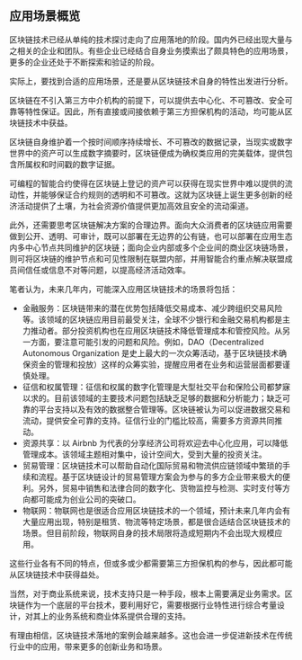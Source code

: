 ## 应用场景概览

区块链技术已经从单纯的技术探讨走向了应用落地的阶段。国内外已经出现大量与之相关的企业和团队。有些企业已经结合自身业务摸索出了颇具特色的应用场景，更多的企业还处于不断探索和验证的阶段。

实际上，要找到合适的应用场景，还是要从区块链技术自身的特性出发进行分析。

区块链在不引入第三方中介机构的前提下，可以提供去中心化、不可篡改、安全可靠等特性保证。因此，所有直接或间接依赖于第三方担保机构的活动，均可能从区块链技术中获益。

区块链自身维护着一个按时间顺序持续增长、不可篡改的数据记录，当现实或数字世界中的资产可以生成数字摘要时，区块链便成为确权类应用的完美载体，提供包含所属权和时间戳的数字证据。

可编程的智能合约使得在区块链上登记的资产可以获得在现实世界中难以提供的流动性，并能够保证合约规则的透明和不可篡改。这就为区块链上诞生更多创新的经济活动提供了土壤，为社会资源价值提供更加高效且安全的流动渠道。

此外，还需要思考区块链解决方案的合理边界。面向大众消费者的区块链应用需要做到公开、透明、可审计，既可以部署在无边界的公有链，也可以部署在应用生态内多中心节点共同维护的区块链；面向企业内部或多个企业间的商业区块链场景，则可将区块链的维护节点和可见性限制在联盟内部，并用智能合约重点解决联盟成员间信任或信息不对等问题，以提高经济活动效率。

笔者认为，未来几年内，可能深入应用区块链技术的场景将包括：

* 金融服务：区块链带来的潜在优势包括降低交易成本、减少跨组织交易风险等。该领域的区块链应用目前最受关注，全球不少银行和金融交易机构都是主力推动者。部分投资机构也在应用区块链技术降低管理成本和管控风险。从另一方面，要注意可能引发的问题和风险。例如，DAO（Decentralized Autonomous Organization 是史上最大的一次众筹活动，基于区块链技术确保资金的管理和投放）这样的众筹实验，提醒应用者在业务和运营层面都要谨慎处理。
* 征信和权属管理：征信和权属的数字化管理是大型社交平台和保险公司都梦寐以求的。目前该领域的主要技术问题包括缺乏足够的数据和分析能力；缺乏可靠的平台支持以及有效的数据整合管理等。区块链被认为可以促进数据交易和流动，提供安全可靠的支持。征信行业的门槛比较高，需要多方资源共同推动。
* 资源共享：以 Airbnb 为代表的分享经济公司将欢迎去中心化应用，可以降低管理成本。该领域主题相对集中，设计空间大，受到大量的投资关注。
* 贸易管理：区块链技术可以帮助自动化国际贸易和物流供应链领域中繁琐的手续和流程。基于区块链设计的贸易管理方案会为参与的多方企业带来极大的便利。另外，贸易中销售和法律合同的数字化、货物监控与检测、实时支付等方向都可能成为创业公司的突破口。
* 物联网：物联网也是很适合应用区块链技术的一个领域，预计未来几年内会有大量应用出现，特别是租赁、物流等特定场景，都是很合适结合区块链技术的场景。但目前阶段，物联网自身的技术局限将造成短期内不会出现大规模应用。

这些行业各有不同的特点，但或多或少都需要第三方担保机构的参与，因此都可能从区块链技术中获得益处。

当然，对于商业系统来说，技术支持只是一种手段，根本上需要满足业务需求。区块链作为一个底层的平台技术，要利用好它，需要根据行业特性进行综合考量设计，对其上的业务系统和商业体系提供合理的支持。

有理由相信，区块链技术落地的案例会越来越多。这也会进一步促进新技术在传统行业中的应用，带来更多的创新业务和场景。